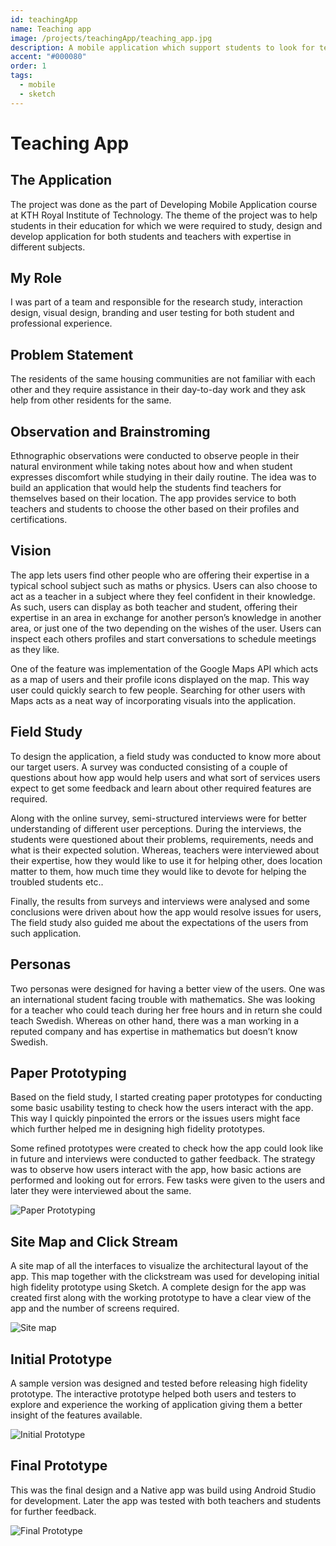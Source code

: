 ```yaml
---
id: teachingApp
name: Teaching app
image: /projects/teachingApp/teaching_app.jpg
description: A mobile application which support students to look for teachers having expertise in their domains.
accent: "#000080"
order: 1
tags:
  - mobile
  - sketch
---
```


# Teaching App

## The Application

The project was done as the part of Developing Mobile Application course at KTH Royal Institute of Technology. The theme of the project was to help students in their education for which we were required to study, design and develop application for both students and teachers with expertise in different subjects.

## My Role

I was part of a team and responsible for the research study, interaction design, visual design, branding and user testing for both student and professional experience.

## Problem Statement

The residents of the same housing communities are not familiar with each other and they require assistance in their day-to-day work and they ask help from other residents for the same.

## Observation and Brainstroming

Ethnographic observations were conducted to observe people in their natural environment while taking notes about how and when student expresses discomfort while studying in their daily routine. The idea was to build an application that would help the students find teachers for themselves based on their location. The app provides service to both teachers and students to choose the other based on their profiles and certifications.

## Vision

The app lets users find other people who are offering their expertise in a typical school subject such as maths or physics. Users can also choose to act as a teacher in a subject where they feel confident in their knowledge. As such, users can display as both teacher and student, offering their expertise in an area in exchange for another person’s knowledge in another area, or just one of the two depending on the wishes of the user. Users can inspect each others profiles and start conversations to schedule meetings as they like.

One of the feature was implementation of the Google Maps API which acts as a map of users and their profile icons displayed on the map. This way user could quickly search to few people. Searching for other users with Maps acts as a neat way of incorporating visuals into the application.

## Field Study

To design the application, a field study was conducted to know more about our target users. A survey was conducted consisting of a couple of questions about how app would help users and what sort of services users expect to get some feedback and learn about other required features are required.

Along with the online survey, semi-structured interviews were for better understanding of different user perceptions. During the interviews, the students were questioned about their problems, requirements, needs and what is their expected solution. Whereas, teachers were interviewed about their expertise, how they would like to use it for helping other, does location matter to them, how much time they would like to devote for helping the troubled students etc..

Finally, the results from surveys and interviews were analysed and some conclusions were driven about how the app would resolve issues for users, The field study also guided me about the expectations of the users from such application.

## Personas

Two personas were designed for having a better view of the users. One was an international student facing trouble with mathematics. She was looking for a teacher who could teach during her free hours and in return she could teach Swedish. Whereas on other hand, there was a man working in a reputed company and has expertise in mathematics but doesn’t know Swedish.

## Paper Prototyping

Based on the field study, I started creating paper prototypes for conducting some basic usability testing to check how the users interact with the app. This way I quickly pinpointed the errors or the issues users might face which further helped me in designing high fidelity prototypes.

Some refined prototypes were created to check how the app could look like in future and interviews were conducted to gather feedback. The strategy was to observe how users interact with the app, how basic actions are performed and looking out for errors. Few tasks were given to the users and later they were interviewed about the same.

![Paper Prototyping](/projects/teachingApp/teachingapp_paper_prototype.jpg)

## Site Map and Click Stream

A site map of all the interfaces to visualize the architectural layout of the app. This map together with the clickstream was used for developing initial high fidelity prototype using Sketch. A complete design for the app was created first along with the working prototype to have a clear view of the app and the number of screens required.

![Site map](/projects/teachingApp/teachingapp_sitemap.png)

## Initial Prototype

A sample version was designed and tested before releasing high fidelity prototype. The interactive prototype helped both users and testers to explore and experience the working of application giving them a better insight of the features available.

![Initial Prototype](/projects/teachingApp/teachingapp_initial_design.jpg)

## Final Prototype

This was the final design and a Native app was build using Android Studio for development. Later the app was tested with both teachers and students for further feedback.

![Final Prototype](/projects/teachingApp/teachingapp_final_design.jpg)
